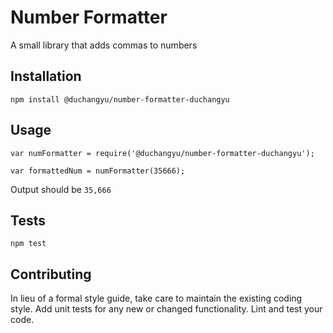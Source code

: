 Number Formatter
=========

A small library that adds commas to numbers

## Installation

  `npm install @duchangyu/number-formatter-duchangyu`

## Usage

    var numFormatter = require('@duchangyu/number-formatter-duchangyu');

    var formattedNum = numFormatter(35666);
  
  
  Output should be `35,666`


## Tests

  `npm test`

## Contributing

In lieu of a formal style guide, take care to maintain the existing coding style. Add unit tests for any new or changed functionality. Lint and test your code. 